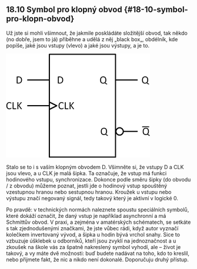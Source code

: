 ## 18.10 Symbol pro klopný obvod {#18-10-symbol-pro-klopn-obvod}

Už jste si mohli všimnout, že jakmile poskládáte složitější obvod, tak někdo (no dobře, jsem to já) přiběhne a udělá z něj „black box„, obdélník, kde popíše, jaké jsou vstupy (vlevo) a jaké jsou výstupy, a je to.

![224-1.png](images/000199.png)

Stalo se to i s vaším klopným obvodem D. Všimněte si, že vstupy D a CLK jsou vlevo, a u CLK je malá šipka. Ta označuje, že vstup má funkci hodinového vstupu, synchronizace. Dokonce podle směru šipky (do obvodu / z obvodu) můžeme poznat, jestli jde o hodinový vstup spouštěný vzestupnou hranou nebo sestupnou hranou. Kroužek u vstupu nebo výstupu značí negovaný signál, tedy takový který je aktivní v logické 0.

Po pravdě: v technických normách naleznete spoustu speciálních symbolů, které dokáží označit, že daný vstup je například asynchronní a má Schmittův obvod. V praxi, a zejména v amatérských schématech, se setkáte s tak zjednodušenými značkami, že jste vůbec rádi, když autor vyznačí kolečkem invertovaný vývod, a šipka u hodin bývá vrchol snahy. Sice to vzbuzuje úšklebek u odborníků, kteří jsou zvyklí na  jednoznačnost a u zkoušek na škole vás za špatně nakreslený symbol vyhodí, ale – život je takový, a vy máte dvě možnosti: buď budete nadávat na toho, kdo to kreslil, nebo přijmete fakt, že nic a nikdo není dokonalé. Doporučuju druhý přístup.